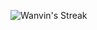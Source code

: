 ![Wanvin's Streak](https://github-readme-streak-stats.herokuapp.com/?user=Wanvin&theme=nord&hide_border=false)
 
